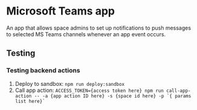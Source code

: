 # Microsoft Teams app

An app that allows space admins to set up notifications to push messages to selected MS Teams channels whenever an app event occurs.

## Testing

### Testing backend actions

1. Deploy to sandbox: `npm run deploy:sandbox`
2. Call app action: `` ACCESS_TOKEN={access token here} npm run call-app-action -- -a {app action ID here} -s {space id here} -p `{ params list here}` ``
